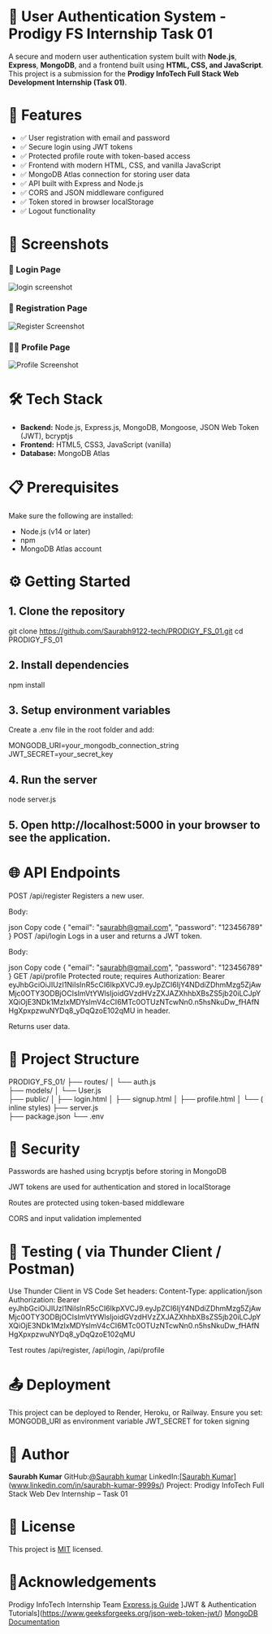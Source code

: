 # 🔐 User Authentication System - Prodigy FS Internship Task 01

A secure and modern user authentication system built with **Node.js**, **Express**, **MongoDB**, and a frontend built using **HTML, CSS, and JavaScript**. This project is a submission for the **Prodigy InfoTech Full Stack Web Development Internship (Task 01)**.

# 🚀 Features

- ✅ User registration with email and password
- ✅ Secure login using JWT tokens
- ✅ Protected profile route with token-based access
- ✅ Frontend with modern HTML, CSS, and vanilla JavaScript
- ✅ MongoDB Atlas connection for storing user data
- ✅ API built with Express and Node.js
- ✅ CORS and JSON middleware configured
- ✅ Token stored in browser localStorage
- ✅ Logout functionality


# 📸 Screenshots

### 🧾 Login Page
![login screenshot](<Screenshot 2025-06-10 111943.png>)

### 📝 Registration Page
![Register Screenshot](<Screenshot 2025-06-10 112002.png>)

### 🙍‍♂️ Profile Page
![Profile Screenshot](<Screenshot 2025-06-10 112037.png>)


# 🛠️ Tech Stack

- **Backend:** Node.js, Express.js, MongoDB, Mongoose, JSON Web Token (JWT), bcryptjs
- **Frontend:** HTML5, CSS3, JavaScript (vanilla)
- **Database:** MongoDB Atlas


# 📋 Prerequisites

Make sure the following are installed:

- Node.js (v14 or later)
- npm
- MongoDB Atlas account


# ⚙️ Getting Started

## 1. Clone the repository
git clone https://github.com/Saurabh9122-tech/PRODIGY_FS_01.git
cd PRODIGY_FS_01
## **2. Install dependencies**
npm install

## **3. Setup environment variables**
Create a .env file in the root folder and add:

MONGODB_URI=your_mongodb_connection_string
JWT_SECRET=your_secret_key

## **4. Run the server**

node server.js

## **5. Open http://localhost:5000 in your browser to see the application.**

# 🌐 **API Endpoints**
POST /api/register
Registers a new user.

Body:

json
Copy code
{
  "email": "saurabh@gmail.com",
  "password": "123456789"
}
POST /api/login
Logs in a user and returns a JWT token.

Body:

json
Copy code
{
  "email": "saurabh@gmail.com",
  "password": "123456789"
}
GET /api/profile
Protected route; requires Authorization: Bearer eyJhbGciOiJIUzI1NiIsInR5cCI6IkpXVCJ9.eyJpZCI6IjY4NDdiZDhmMzg5ZjAwMjc0OTY3ODBjOCIsImVtYWlsIjoidGVzdHVzZXJAZXhhbXBsZS5jb20iLCJpYXQiOjE3NDk1MzIxMDYsImV4cCI6MTc0OTUzNTcwNn0.n5hsNkuDw_fHAfNHgXpxpzwuNYDq8_yDqQzoE102qMU in header.

Returns user data.

# 📁 **Project Structure**

PRODIGY_FS_01/
├── routes/
│   └── auth.js         
├── models/
│   └── User.js         
├── public/
│   ├── login.html
│   ├── signup.html
│   ├── profile.html
│   └── ( inline styles)
├── server.js          
├── package.json
└── .env 

# 🔐 **Security**
Passwords are hashed using bcryptjs before storing in MongoDB

JWT tokens are used for authentication and stored in localStorage

Routes are protected using token-based middleware

CORS and input validation implemented

# 🧪 **Testing** ( via Thunder Client / Postman)
Use Thunder Client in VS Code
Set headers:
Content-Type: application/json
Authorization: Bearer eyJhbGciOiJIUzI1NiIsInR5cCI6IkpXVCJ9.eyJpZCI6IjY4NDdiZDhmMzg5ZjAwMjc0OTY3ODBjOCIsImVtYWlsIjoidGVzdHVzZXJAZXhhbXBsZS5jb20iLCJpYXQiOjE3NDk1MzIxMDYsImV4cCI6MTc0OTUzNTcwNn0.n5hsNkuDw_fHAfNHgXpxpzwuNYDq8_yDqQzoE102qMU

Test routes /api/register, /api/login, /api/profile

# 📤 **Deployment**
This project can be deployed to Render, Heroku, or Railway. Ensure you set:
MONGODB_URI as environment variable
JWT_SECRET for token signing

# 👤 **Author**
**Saurabh Kumar**
GitHub:<u>[@Saurabh kumar](https://github.com/Saurabh9122-tech/)</u> 
LinkedIn:<u>[Saurabh Kumar]</u>(www.linkedin.com/in/saurabh-kumar-9999s/) 
Project: Prodigy InfoTech Full Stack Web Dev Internship – Task 01
# 📝 **License**
This project is [MIT](https://github.com/Saurabh9122-tech/PRODIGY_FS_01/blob/main/LICENSE) licensed.

# 🙏**Acknowledgements**
Prodigy InfoTech Internship Team
[Express.js Guide](https://www.geeksforgeeks.org/node-js/express-js/)
]JWT & Authentication Tutorials](https://www.geeksforgeeks.org/json-web-token-jwt/)
[MongoDB Documentation](https://www.mongodb.com/docs/)
